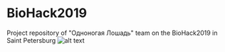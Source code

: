 # BioHack2019
Project repository of "Одноногая Лошадь" team on the BioHack2019 in Saint Petersburg 
![alt text](https://pp.userapi.com/c851416/v851416070/d08b8/jEAjCcCeONE.jpg)
